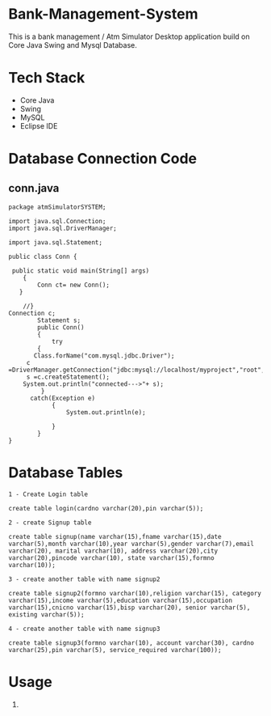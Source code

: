 # Bank-Management-System
This is a bank management / Atm Simulator Desktop application build on Core Java Swing and Mysql Database.

# Tech Stack

- Core Java 
- Swing 
- MySQL
- Eclipse IDE


# Database Connection Code 
## conn.java

```
package atmSimulatorSYSTEM;

import java.sql.Connection;
import java.sql.DriverManager;
 
import java.sql.Statement;

public class Conn {
	
 public static void main(String[] args)
    {
	   	Conn ct= new Conn();
   }
	
	//}
Connection c;
	    Statement s;
	    public Conn()
	    {  
	    	try
	  	{  
	   Class.forName("com.mysql.jdbc.Driver"); 
	 c =DriverManager.getConnection("jdbc:mysql://localhost/myproject","root","");    
	 s =c.createStatement();  
	System.out.println("connected--->"+ s);
	     }
	  catch(Exception e)
	    	{ 
	            System.out.println(e);
	            
	        }  
	    }
}

```

# Database Tables
```
1 - Create Login table

create table login(cardno varchar(20),pin varchar(5));

2 - create Signup table

create table signup(name varchar(15),fname varchar(15),date varchar(5),month varchar(10),year varchar(5),gender varchar(7),email varchar(20), marital varchar(10), address varchar(20),city varchar(20),pincode varchar(10), state varchar(15),formno varchar(10));

3 - create another table with name signup2

create table signup2(formno varchar(10),religion varchar(15), category varchar(15),income varchar(5),education varchar(15),occupation varchar(15),cnicno varchar(15),bisp varchar(20), senior varchar(5), existing varchar(5));

4 - create another table with name signup3

create table signup3(formno varchar(10), account varchar(30), cardno varchar(25),pin varchar(5), service_required varchar(100));

```

# Usage

1. 



















